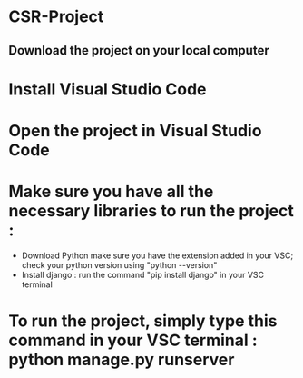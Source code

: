 # CSR-Project
## Download the project on your local computer
# Install Visual Studio Code
# Open the project in Visual Studio Code
# Make sure you have all the necessary libraries to run the project :
- Download Python make sure you have the extension added in your VSC; check your python version using "python --version"
- Install django : run the command "pip install django" in your VSC terminal
# To run the project, simply type this command in your VSC terminal : python manage.py runserver
